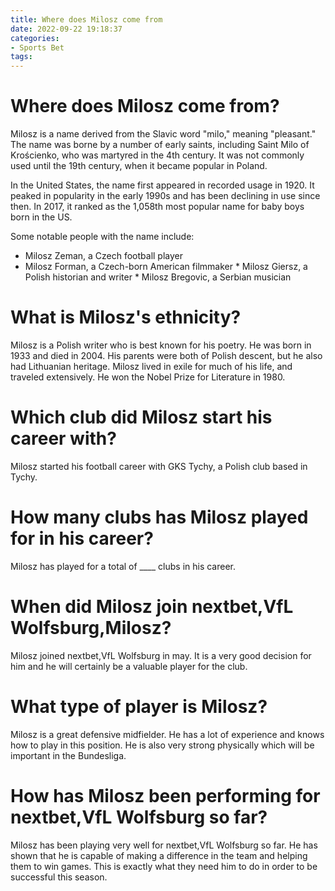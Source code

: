```yaml
---
title: Where does Milosz come from
date: 2022-09-22 19:18:37
categories:
- Sports Bet
tags:
---
```



# Where does Milosz come from?

Milosz is a name derived from the Slavic word "milo," meaning "pleasant." The name was borne by a number of early saints, including Saint Milo of Krościenko, who was martyred in the 4th century. It was not commonly used until the 19th century, when it became popular in Poland.

In the United States, the name first appeared in recorded usage in 1920. It peaked in popularity in the early 1990s and has been declining in use since then. In 2017, it ranked as the 1,058th most popular name for baby boys born in the US.

Some notable people with the name include:

* Milosz Zeman, a Czech football player
 * Milosz Forman, a Czech-born American filmmaker * Milosz Giersz, a Polish historian and writer * Milosz Bregovic, a Serbian musician

# What is Milosz's ethnicity?

Milosz is a Polish writer who is best known for his poetry. He was born in 1933 and died in 2004. His parents were both of Polish descent, but he also had Lithuanian heritage. Milosz lived in exile for much of his life, and traveled extensively. He won the Nobel Prize for Literature in 1980.

# Which club did Milosz start his career with?

Milosz started his football career with GKS Tychy, a Polish club based in Tychy.

# How many clubs has Milosz played for in his career?

Milosz has played for a total of ____ clubs in his career.

# When did Milosz join nextbet,VfL Wolfsburg,Milosz?

Milosz joined nextbet,VfL Wolfsburg in may. It is a very good decision for him and he will certainly be a valuable player for the club.

# What type of player is Milosz?

Milosz is a great defensive midfielder. He has a lot of experience and knows how to play in this position. He is also very strong physically which will be important in the Bundesliga.

# How has Milosz been performing for nextbet,VfL Wolfsburg so far?

Milosz has been playing very well for nextbet,VfL Wolfsburg so far. He has shown that he is capable of making a difference in the team and helping them to win games. This is exactly what they need him to do in order to be successful this season.